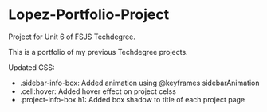 # Lopez-Portfolio-Project
Project for Unit 6 of FSJS Techdegree.

This is a portfolio of my previous Techdegree projects.

Updated CSS:
- .sidebar-info-box: Added animation using @keyframes sidebarAnimation
- .cell:hover: Added hover effect on project celss
- .project-info-box h1: Added box shadow to title of each project page